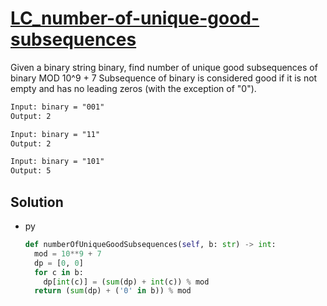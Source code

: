# [LC_number-of-unique-good-subsequences](https://leetcode.com/problems/number-of-unique-good-subsequences)

Given a binary string binary, find number of unique good subsequences of binary MOD 10^9 + 7
Subsequence of binary is considered good if it is not empty and has no leading zeros (with the exception of "0").

```txt
Input: binary = "001"
Output: 2

Input: binary = "11"
Output: 2

Input: binary = "101"
Output: 5
```

## Solution

* py

  ```py
  def numberOfUniqueGoodSubsequences(self, b: str) -> int:
    mod = 10**9 + 7
    dp = [0, 0]
    for c in b:
      dp[int(c)] = (sum(dp) + int(c)) % mod
    return (sum(dp) + ('0' in b)) % mod
  ```
